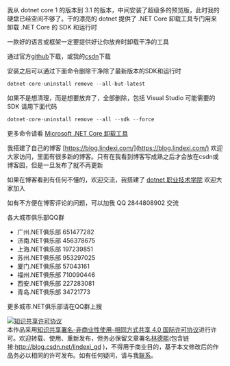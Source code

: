 
我从 dotnet core 1 的版本到 3.1 的版本，中间安装了超级多的预览版，此时我的硬盘已经空间不够了。干的漂亮的 dotnet 提供了 .NET Core 卸载工具专门用来卸载 .NET Core 的 SDK 和运行时

<!--more-->


<!-- CreateTime:2020/3/12 12:02:44 -->

<!-- 发布 -->

一款好的语言或框架一定要提供好让你放弃时卸载干净的工具

通过官方[github](https://github.com/dotnet/cli-lab/releases/download/1.0.115603/dotnet-core-uninstall-1.0.115603.msi)下载，或我的[csdn](https://download.csdn.net/download/lindexi_gd/12243595)下载

安装之后可以通过下面命令删除干净除了最新版本的SDK和运行时

```csharp
dotnet-core-uninstall remove --all-but-latest
```

如果不是想清理，而是想要放弃了，全部删除，包括 Visual Studio 可能需要的 SDK 请用下面代码

```csharp
dotnet-core-uninstall remove --all --sdk --force
```

更多命令请看 [Microsoft .NET Core 卸载工具](https://docs.microsoft.com/zh-cn/dotnet/core/additional-tools/uninstall-tool?tabs=windows )



我搭建了自己的博客 [https://blog.lindexi.com/](https://blog.lindexi.com/) 欢迎大家访问，里面有很多新的博客。只有在我看到博客写成熟之后才会放在csdn或博客园，但是一旦发布了就不再更新

如果在博客看到有任何不懂的，欢迎交流，我搭建了 [dotnet 职业技术学院](https://t.me/dotnet_campus) 欢迎大家加入

如有不方便在博客评论的问题，可以加我 QQ 2844808902 交流

各大城市俱乐部QQ群

- 广州.NET俱乐部 651477282
- 济南.NET俱乐部 456378675
- 上海.NET俱乐部 197239851
- 苏州.NET俱乐部 953297025
- 厦门.NET俱乐部 57043161
- 福州.NET俱乐部 710090446
- 西安.NET俱乐部 227283081
- 青岛.NET俱乐部 34721773

更多城市.NET俱乐部请在QQ群上搜

<a rel="license" href="http://creativecommons.org/licenses/by-nc-sa/4.0/"><img alt="知识共享许可协议" style="border-width:0" src="https://licensebuttons.net/l/by-nc-sa/4.0/88x31.png" /></a><br />本作品采用<a rel="license" href="http://creativecommons.org/licenses/by-nc-sa/4.0/">知识共享署名-非商业性使用-相同方式共享 4.0 国际许可协议</a>进行许可。欢迎转载、使用、重新发布，但务必保留文章署名[林德熙](http://blog.csdn.net/lindexi_gd)(包含链接:http://blog.csdn.net/lindexi_gd )，不得用于商业目的，基于本文修改后的作品务必以相同的许可发布。如有任何疑问，请与我[联系](mailto:lindexi_gd@163.com)。